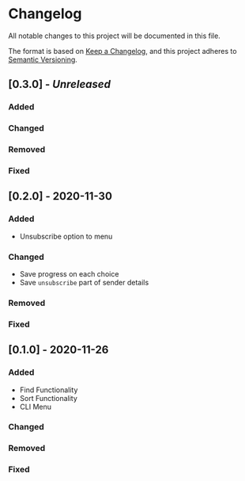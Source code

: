 # Changelog

All notable changes to this project will be documented in this file.

The format is based on [Keep a Changelog](https://keepachangelog.com/en/1.0.0/),
and this project adheres to [Semantic Versioning](https://semver.org/spec/v2.0.0.html).

## [0.3.0] - _Unreleased_

### Added

### Changed

### Removed

### Fixed

## [0.2.0] - 2020-11-30

### Added

- Unsubscribe option to menu

### Changed

- Save progress on each choice
- Save `unsubscribe` part of sender details

### Removed

### Fixed

## [0.1.0] - 2020-11-26

### Added

- Find Functionality
- Sort Functionality
- CLI Menu

### Changed

### Removed

### Fixed
